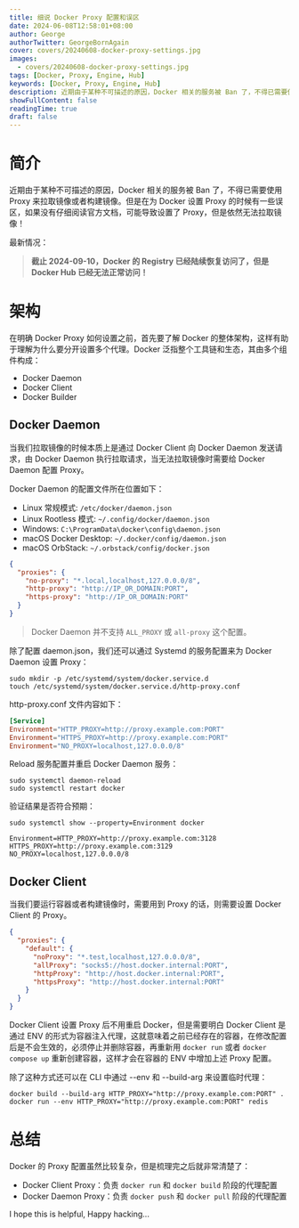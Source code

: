 ```yaml
---
title: 细说 Docker Proxy 配置和误区
date: 2024-06-08T12:58:01+08:00
author: George
authorTwitter: GeorgeBornAgain
cover: covers/20240608-docker-proxy-settings.jpg
images:
  - covers/20240608-docker-proxy-settings.jpg
tags: [Docker, Proxy, Engine, Hub]
keywords: [Docker, Proxy, Engine, Hub]
description: 近期由于某种不可描述的原因，Docker 相关的服务被 Ban 了，不得已需要使用 Proxy 来拉取镜像或者构建镜像......
showFullContent: false
readingTime: true
draft: false
---
```


# 简介

近期由于某种不可描述的原因，Docker 相关的服务被 Ban 了，不得已需要使用 Proxy 来拉取镜像或者构建镜像。但是在为 Docker 设置 Proxy 的时候有一些误区，如果没有仔细阅读官方文档，可能导致设置了 Proxy，但是依然无法拉取镜像！

最新情况：

> **截止 2024-09-10，Docker 的 Registry 已经陆续恢复访问了，但是 Docker Hub 已经无法正常访问！**

# 架构

在明确 Docker Proxy 如何设置之前，首先要了解 Docker 的整体架构，这样有助于理解为什么要分开设置多个代理。Docker 泛指整个工具链和生态，其由多个组件构成：

* Docker Daemon
* Docker Client
* Docker Builder

## Docker Daemon

当我们拉取镜像的时候本质上是通过 Docker Client 向 Docker Daemon 发送请求，由 Docker Daemon 执行拉取请求，当无法拉取镜像时需要给 Docker Daemon 配置 Proxy。

Docker Daemon 的配置文件所在位置如下：

* Linux 常规模式: `/etc/docker/daemon.json`
* Linux Rootless 模式: `~/.config/docker/daemon.json`
* Windows: `C:\ProgramData\docker\config\daemon.json`
* macOS Docker Desktop: `~/.docker/config/daemon.json`
* macOS OrbStack: `~/.orbstack/config/docker.json`

```json
{
  "proxies": {
    "no-proxy": "*.local,localhost,127.0.0.0/8",
    "http-proxy": "http://IP_OR_DOMAIN:PORT",
    "https-proxy": "http://IP_OR_DOMAIN:PORT"
  }
}
```

> Docker Daemon 并不支持 `ALL_PROXY` 或 `all-proxy` 这个配置。

除了配置 daemon.json，我们还可以通过 Systemd 的服务配置来为 Docker Daemon 设置 Proxy：

```shell
sudo mkdir -p /etc/systemd/system/docker.service.d
touch /etc/systemd/system/docker.service.d/http-proxy.conf
```

http-proxy.conf 文件内容如下：

```conf
[Service]
Environment="HTTP_PROXY=http://proxy.example.com:PORT"
Environment="HTTPS_PROXY=http://proxy.example.com:PORT"
Environment="NO_PROXY=localhost,127.0.0.0/8"
```

Reload 服务配置并重启 Docker Daemon 服务：

```shell
sudo systemctl daemon-reload
sudo systemctl restart docker
```

验证结果是否符合预期：

```shell
sudo systemctl show --property=Environment docker

Environment=HTTP_PROXY=http://proxy.example.com:3128 HTTPS_PROXY=http://proxy.example.com:3129 NO_PROXY=localhost,127.0.0.0/8
```

## Docker Client

当我们要运行容器或者构建镜像时，需要用到 Proxy 的话，则需要设置 Docker Client 的 Proxy。

```json
{
  "proxies": {
    "default": {
      "noProxy": "*.test,localhost,127.0.0.0/8",
      "allProxy": "socks5://host.docker.internal:PORT",
      "httpProxy": "http://host.docker.internal:PORT",
      "httpsProxy": "http://host.docker.internal:PORT"
    }
  }
}
```

Docker Client 设置 Proxy 后不用重启 Docker，但是需要明白 Docker Client 是通过 ENV 的形式为容器注入代理，这就意味着之前已经存在的容器，在修改配置后是不会生效的，必须停止并删除容器，再重新用 `docker run` 或者 `docker compose up` 重新创建容器，这样才会在容器的 ENV 中增加上述 Proxy 配置。

除了这种方式还可以在 CLI 中通过 --env 和 --build-arg 来设置临时代理：

```shell
docker build --build-arg HTTP_PROXY="http://proxy.example.com:PORT" .
docker run --env HTTP_PROXY="http://proxy.example.com:PORT" redis
```

# 总结

Docker 的 Proxy 配置虽然比较复杂，但是梳理完之后就非常清楚了：

* Docker Client Proxy：负责 `docker run` 和 `docker build` 阶段的代理配置
* Docker Daemon Proxy：负责 `docker push` 和 `docker pull` 阶段的代理配置

I hope this is helpful, Happy hacking...